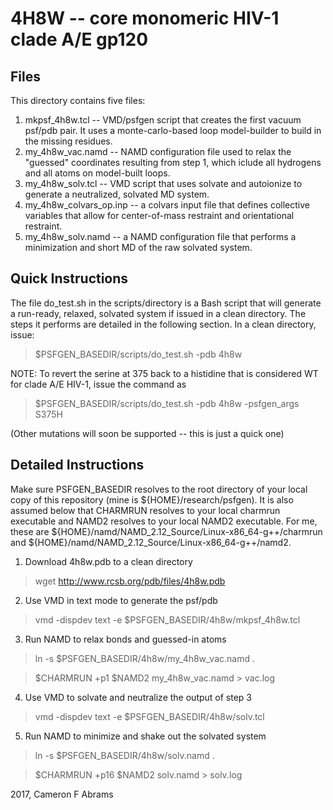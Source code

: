 # 4H8W -- core monomeric HIV-1 clade A/E gp120

## Files

This directory contains five files:
1. mkpsf_4h8w.tcl --  VMD/psfgen script that creates the first vacuum psf/pdb pair.  It uses a monte-carlo-based loop model-builder to build in the missing residues.
2. my_4h8w_vac.namd --  NAMD configuration file used to relax the "guessed" coordinates resulting from step 1, which iclude all hydrogens and all atoms on model-built loops.
3. my_4h8w_solv.tcl -- VMD script that uses solvate and autoionize to generate a neutralized, solvated MD system.
4. my_4h8w_colvars_op.inp -- a colvars input file that defines collective variables that allow for center-of-mass restraint and orientational restraint.
5. my_4h8w_solv.namd -- a NAMD configuration file that performs a minimization and short MD of the raw solvated system.

## Quick Instructions

The file do_test.sh in the scripts/directory is a Bash script that will generate a run-ready, relaxed, solvated system if issued in a clean directory.  The steps it performs are detailed in the following section.  In a clean directory, issue:

> $PSFGEN_BASEDIR/scripts/do_test.sh -pdb 4h8w

NOTE:  To revert the serine at 375 back to a histidine that is considered WT for clade A/E HIV-1, issue the command as

> $PSFGEN_BASEDIR/scripts/do_test.sh -pdb 4h8w -psfgen_args S375H

(Other mutations will soon be supported -- this is just a quick one)

## Detailed Instructions

Make sure PSFGEN_BASEDIR resolves to the root directory of your local copy of this repository (mine is ${HOME}/research/psfgen).  It is also assumed below that CHARMRUN resolves to your local charmrun executable and NAMD2 resolves to your local NAMD2 executable.  For me, these are ${HOME}/namd/NAMD_2.12_Source/Linux-x86_64-g++/charmrun and ${HOME}/namd/NAMD_2.12_Source/Linux-x86_64-g++/namd2.

1. Download 4h8w.pdb to a clean directory

> wget http://www.rcsb.org/pdb/files/4h8w.pdb

2. Use VMD in text mode to generate the psf/pdb

> vmd -dispdev text -e $PSFGEN_BASEDIR/4h8w/mkpsf_4h8w.tcl

3. Run NAMD to relax bonds and guessed-in atoms

> ln -s $PSFGEN_BASEDIR/4h8w/my_4h8w_vac.namd .

> $CHARMRUN +p1 $NAMD2 my_4h8w_vac.namd > vac.log

4. Use VMD to solvate and neutralize the output of step 3

> vmd -dispdev text -e $PSFGEN_BASEDIR/4h8w/solv.tcl

5. Run NAMD to minimize and shake out the solvated system

> ln -s $PSFGEN_BASEDIR/4h8w/solv.namd .

> $CHARMRUN +p16 $NAMD2 solv.namd > solv.log


2017, Cameron F Abrams
